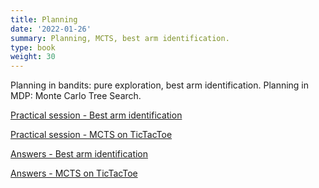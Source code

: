 ```yaml
---
title: Planning
date: '2022-01-26'
summary: Planning, MCTS, best arm identification.
type: book
weight: 30
---
```


Planning in bandits: pure exploration, best arm identification.
Planning in MDP: Monte Carlo Tree Search.

<!--more-->

[Practical session - Best arm identification](bai.zip)

[Practical session - MCTS on TicTacToe](tictactoe.zip)


[Answers - Best arm identification](bai_answers.zip)

[Answers - MCTS on TicTacToe](tictactoe_answers.zip)
